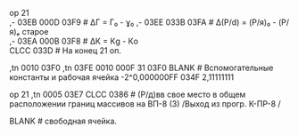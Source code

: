 op 21				
,-   03EB 000D 03F9		# ΔГ = Г₀ - ɣ₀
,-   03EE 033B 03FA		# Δ(P/d) = (P/я)₀ - (P/я)ₑ старое           
,-   03EA 000B 03F8		# ΔК = Кg - Кo           
CLCC 		   033D     # На конец 21 оп.     

,tn  0010 	   03F0
,tn  03FE 	   0010
               000F
31
               03F0
BLANK				# Вспомогательные константы и рабочая ячейка
-2^0,000000FF
               034F
2,11111111

op 21
,tn   0005      03E7
CLCC  0386           # (P/д)вв свое место в общем расположении границ массивов на ВП-8 (3) /Выход из прогр. К-ПР-8 /

BLANK				# свободная ячейка.